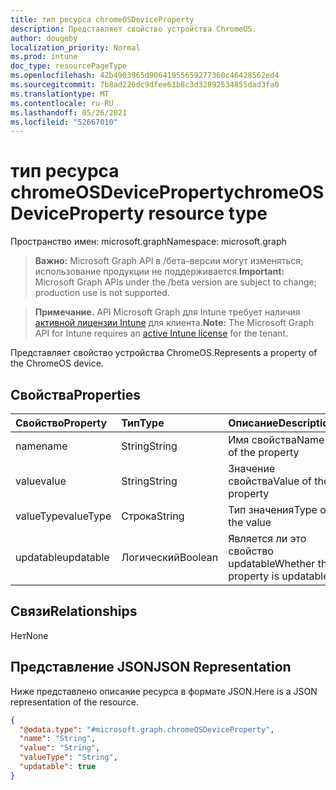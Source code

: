 ```yaml
---
title: тип ресурса chromeOSDeviceProperty
description: Представляет свойство устройства ChromeOS.
author: dougeby
localization_priority: Normal
ms.prod: intune
doc_type: resourcePageType
ms.openlocfilehash: 42b4903965d90641955659277360c46428562ed4
ms.sourcegitcommit: 7b8ad226dc9dfee61b8c3d32892534855dad3fa0
ms.translationtype: MT
ms.contentlocale: ru-RU
ms.lasthandoff: 05/26/2021
ms.locfileid: "52667010"
---
```

# <a name="chromeosdeviceproperty-resource-type"></a><span data-ttu-id="a676e-103">тип ресурса chromeOSDeviceProperty</span><span class="sxs-lookup"><span data-stu-id="a676e-103">chromeOSDeviceProperty resource type</span></span>

<span data-ttu-id="a676e-104">Пространство имен: microsoft.graph</span><span class="sxs-lookup"><span data-stu-id="a676e-104">Namespace: microsoft.graph</span></span>

> <span data-ttu-id="a676e-105">**Важно:** Microsoft Graph API в /бета-версии могут изменяться; использование продукции не поддерживается.</span><span class="sxs-lookup"><span data-stu-id="a676e-105">**Important:** Microsoft Graph APIs under the /beta version are subject to change; production use is not supported.</span></span>

> <span data-ttu-id="a676e-106">**Примечание.** API Microsoft Graph для Intune требует наличия [активной лицензии Intune](https://go.microsoft.com/fwlink/?linkid=839381) для клиента.</span><span class="sxs-lookup"><span data-stu-id="a676e-106">**Note:** The Microsoft Graph API for Intune requires an [active Intune license](https://go.microsoft.com/fwlink/?linkid=839381) for the tenant.</span></span>

<span data-ttu-id="a676e-107">Представляет свойство устройства ChromeOS.</span><span class="sxs-lookup"><span data-stu-id="a676e-107">Represents a property of the ChromeOS device.</span></span>

## <a name="properties"></a><span data-ttu-id="a676e-108">Свойства</span><span class="sxs-lookup"><span data-stu-id="a676e-108">Properties</span></span>
|<span data-ttu-id="a676e-109">Свойство</span><span class="sxs-lookup"><span data-stu-id="a676e-109">Property</span></span>|<span data-ttu-id="a676e-110">Тип</span><span class="sxs-lookup"><span data-stu-id="a676e-110">Type</span></span>|<span data-ttu-id="a676e-111">Описание</span><span class="sxs-lookup"><span data-stu-id="a676e-111">Description</span></span>|
|:---|:---|:---|
|<span data-ttu-id="a676e-112">name</span><span class="sxs-lookup"><span data-stu-id="a676e-112">name</span></span>|<span data-ttu-id="a676e-113">String</span><span class="sxs-lookup"><span data-stu-id="a676e-113">String</span></span>|<span data-ttu-id="a676e-114">Имя свойства</span><span class="sxs-lookup"><span data-stu-id="a676e-114">Name of the property</span></span>|
|<span data-ttu-id="a676e-115">value</span><span class="sxs-lookup"><span data-stu-id="a676e-115">value</span></span>|<span data-ttu-id="a676e-116">String</span><span class="sxs-lookup"><span data-stu-id="a676e-116">String</span></span>|<span data-ttu-id="a676e-117">Значение свойства</span><span class="sxs-lookup"><span data-stu-id="a676e-117">Value of the property</span></span>|
|<span data-ttu-id="a676e-118">valueType</span><span class="sxs-lookup"><span data-stu-id="a676e-118">valueType</span></span>|<span data-ttu-id="a676e-119">Строка</span><span class="sxs-lookup"><span data-stu-id="a676e-119">String</span></span>|<span data-ttu-id="a676e-120">Тип значения</span><span class="sxs-lookup"><span data-stu-id="a676e-120">Type of the value</span></span>|
|<span data-ttu-id="a676e-121">updatable</span><span class="sxs-lookup"><span data-stu-id="a676e-121">updatable</span></span>|<span data-ttu-id="a676e-122">Логический</span><span class="sxs-lookup"><span data-stu-id="a676e-122">Boolean</span></span>|<span data-ttu-id="a676e-123">Является ли это свойство updatable</span><span class="sxs-lookup"><span data-stu-id="a676e-123">Whether this property is updatable</span></span>|

## <a name="relationships"></a><span data-ttu-id="a676e-124">Связи</span><span class="sxs-lookup"><span data-stu-id="a676e-124">Relationships</span></span>
<span data-ttu-id="a676e-125">Нет</span><span class="sxs-lookup"><span data-stu-id="a676e-125">None</span></span>

## <a name="json-representation"></a><span data-ttu-id="a676e-126">Представление JSON</span><span class="sxs-lookup"><span data-stu-id="a676e-126">JSON Representation</span></span>
<span data-ttu-id="a676e-127">Ниже представлено описание ресурса в формате JSON.</span><span class="sxs-lookup"><span data-stu-id="a676e-127">Here is a JSON representation of the resource.</span></span>
<!-- {
  "blockType": "resource",
  "@odata.type": "microsoft.graph.chromeOSDeviceProperty"
}
-->
``` json
{
  "@odata.type": "#microsoft.graph.chromeOSDeviceProperty",
  "name": "String",
  "value": "String",
  "valueType": "String",
  "updatable": true
}
```





